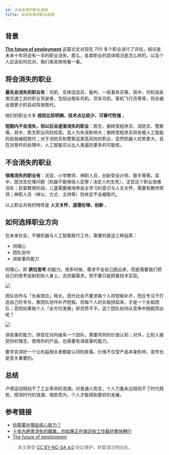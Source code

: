 ```yaml
---
id: 谈谈未来的职业选择
title: 谈谈未来的职业选择
---
```


## 背景

[**The future of employment**](http://sep4u.gr/wp-content/uploads/The_Future_of_Employment_ox_2013.pdf) 这篇论文对现在 700 多个职业进行了评估，结论是未来十年将会有一半的职业消失。那么，各类职业的具体情况是怎么样的，以及个人应该如何应对，我们来具体地看一看。

## 将会消失的职业

**最先会消失的职业有**：司机、实体店店员、裁判、一般事务员等。其中，司机指各类交通工具的职业驾驶者，包括出租车司机、货车司机、客机飞行员等等，将会被出错更少的自动驾驶取代。

他们的职业大多 **规则比较明确、技术点比较少、可替代性强** 。

**短期内不会消失，但以后会逐渐消失的职业**：医生、搬砖型程序员、消防员、警察等。其中，医生职业风险较高，且人为失误影响大；搬砖型程序员将会被人工智能的自我编程取代；对于消防员和警察这类高风险的职业，显然机器人优势更大，且在对案件的处理中，人工智能可以比人类遍历更多的可能性。

## 不会消失的职业

**很难消失的职业有**：法官、小学教师、神职人员、创新型设计师、歌手等等。其中，因涉及伦理问题（机器不能够给人定罪 / 决定人的生死），法官这个职业很难消失；启蒙教育阶段，儿童需要被培养自主学习的意识与人文关怀，需要有教师带领；神职人员（神父、方丈、主持等）则肯定不会被取代。

以上职业共有的特性是 **人文关怀、道德伦理、创新** 。

## 如何选择职业方向

在未来社会，不被机器与人工智能取代工作，需要的是这三种品质：

- 同理心
- 团队协作
- 讲故事的能力

同理心，即 **换位思考** 的能力。很多时候，需求不会自己跑出来，而是需要我们把自己的思考投射到别人身上，去挖掘需求，而不要只是顾着技术实现。

![](https://cos.wiki-power.com/img/20200226140150.png)

团队协作与「长板效应」相关。现代社会不要求每个人将短板补齐，而应专注于打造自己的专长，靠团队协作补齐短板。将每个人的长板拼起来，才是一个长板团队；否则如果每个人「全方位发展」却资质平平，这个团队如何从竞争中脱颖而出呢？

![](https://cos.wiki-power.com/img/20200226140223.png)

讲故事的能力，体现在对内维系一个团队，需要共同的价值认知；对外，让别人接受你的理念，使用你的产品，也需要有讲故事的能力。

要学会讲好一个让利益相关者都能认同的故事。价值不仅受产品本身影响，宣传也是至关重要的。

## 总结

卢德运动阻挡不了工业革命的浪潮。对普通人而言，个人力量永远阻挡不了时代趋势。预测时代的浪潮，借势而为，个人才能得到更好的发展。

## 参考链接

- [你需要补哪些核心能力？](https://mp.weixin.qq.com/s?__biz=MzIyODI1MzYyNA==&mid=2653540387&idx=1&sn=985fbe7c3ca0a3ac90d5f56356eac31a&scene=21##wechat_redirect)
- [十年內將會消失的職業，你如果正在做這些工作最好盡快轉行](https://www.youtube.com/watch?v=Mshz9DxQLbE&list=PLxaBD9eBZcGTZaMZ-3HN5zXFQ06FDOjzJ&index=2&t=0s)
- [The future of employment](http://sep4u.gr/wp-content/uploads/The_Future_of_Employment_ox_2013.pdf)



 > 本文章受 [CC BY-NC-SA 4.0](https://creativecommons.org/licenses/by/4.0/deed.zh) 协议保护，转载请注明出处。
